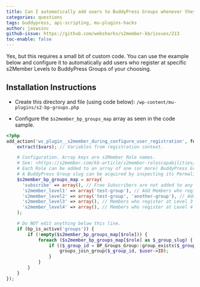 ```yaml
---
title: Can I automatically add users to BuddyPress Groups whenever they complete registration/checkout?
categories: questions
tags: buddypress, api-scripting, mu-plugins-hacks
author: jaswsinc
github-issue: https://github.com/websharks/s2member-kb/issues/213
toc-enable: false
---
```


Yes, but this requires a small bit of custom code. You can use the example below and configure it to automatically add users who register at specific s2Member Levels to BuddyPress Groups of your choosing.

## Installation Instructions

- Create this directory and file (using code below): `/wp-content/mu-plugins/s2-bp-groups.php`

- Configure the `$s2member_bp_groups_map` array as seen in the code sample.

```php
<?php
add_action('ws_plugin__s2member_during_configure_user_registration', function (array$vars) {
    extract($vars); // Variables from registration context.

    # Configuration. Array keys are s2Member Role names.
    # See: <https://s2member.com/kb-article/s2member-rolescapabilities/>
    # Each Role can be added to an array of one (or more) BuddyPress Groups, by slug.
    # A BuddyPress Group slug can be acquired by inspecting its Permalink in WordPress.
    $s2member_bp_groups_map = array(
      'subscribe' => array(), // Free Subscribers are not added to any BP Groups.
      's2member_level1' => array('test-group'), // Add Members who register at Level 1 to this BG Group.
      's2member_level2' => array('test-group', 'another-group'), // Add Members who register at Level 2 to these two groups.
      's2member_level3' => array(), // Members who register at Level 3 are not added to any BP Groups.
      's2member_level4' => array(), // Members who register at Level 4 are not added to any BP Groups.
    );

    # Do NOT edit anything below this line.
    if (bp_is_active('groups')) {
        if (!empty($s2member_bp_groups_map[$role])) {
            foreach ($s2member_bp_groups_map[$role] as $_group_slug) {
                if (($_group_id = BP_Groups_Group::group_exists($_group_slug))) {
                    groups_join_group($_group_id, $user->ID);
                }
            }
        }
    }
});
```
